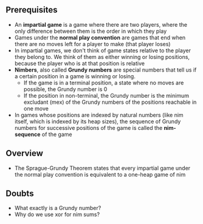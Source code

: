 ## Prerequisites
- An **impartial game** is a game where there are two players, where the only difference between them is the order in which they play
- Games under the **normal play convention** are games that end when there are no moves left for a player to make (that player loses)
- In impartial games, we don't think of game states relative to the player they belong to. We think of them as either winning or losing positions, because the player who is at that position is relative
- **Nimbers**, also called **Grundy numbers** are special numbers that tell us if a certain position in a game is winning or losing.
	- If the game is in a terminal position, a state where no moves are possible, the Grundy number is 0
	- If the position in non-terminal, the Grundy number is the minimum excludant (mex) of the Grundy numbers of the positions reachable in one move
- In games whose positions are indexed by natural numbers (like nim itself, which is indexed by its heap sizes), the sequence of Grundy numbers for successive positions of the game is called the **nim-sequence** of the game

## Overview
- The Sprague-Grundy Theorem states that every impartial game under the normal play convention is equivalent to a one-heap game of nim

## Doubts
- What exactly is a Grundy number?
- Why do we use xor for nim sums?
